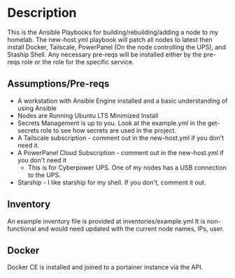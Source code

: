 # Description
This is the Ansible Playbooks for building/rebuilding/adding a node to my homelab. The new-host.yml playbook will patch all nodes to latest then install Docker, Tailscale, PowerPanel (On the node controlling the UPS), and Staship Shell. Any necessary pre-reqs will be installed either by the pre-reqs role or the role for the specific service.

## Assumptions/Pre-reqs
- A workstation with Ansible Engine installed and a basic understanding of using Ansible
- Nodes are Running Ubuntu LTS Minimized Install
- Secrets Management is up to you. Look at the example.yml in the get-secrets role to see how secrets are used in the project.
- A Tailscale subscription - comment out in the new-host.yml if you don't need it.
- A PowerPanel Cloud Subscription - comment out in the new-host.yml if you don't need it
  - This is for Cyberpower UPS. One of my nodes has a USB connection to the UPS.
- Starship - I like starship for my shell. If you don't, comment it out.
## Inventory
An example inventory file is provided at inventories/example.yml It is non-functional and would need updated with the current node names, IPs, user.

## Docker
Docker CE is installed and joined to a portainer instance via the API.